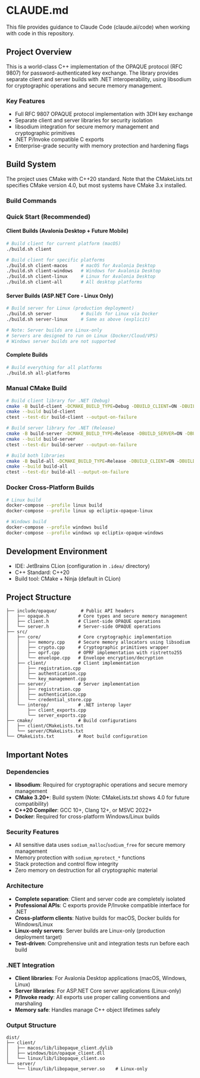 # CLAUDE.md

This file provides guidance to Claude Code (claude.ai/code) when working with code in this repository.

## Project Overview

This is a world-class C++ implementation of the OPAQUE protocol (RFC 9807) for password-authenticated key exchange. The library provides separate client and server builds with .NET interoperability, using libsodium for cryptographic operations and secure memory management.

### Key Features
- Full RFC 9807 OPAQUE protocol implementation with 3DH key exchange
- Separate client and server libraries for security isolation
- libsodium integration for secure memory management and cryptographic primitives
- .NET P/Invoke compatible C exports
- Enterprise-grade security with memory protection and hardening flags

## Build System

The project uses CMake with C++20 standard. Note that the CMakeLists.txt specifies CMake version 4.0, but most systems have CMake 3.x installed.

### Build Commands

### Quick Start (Recommended)

#### Client Builds (Avalonia Desktop + Future Mobile)
```bash
# Build client for current platform (macOS)
./build.sh client

# Build client for specific platforms
./build.sh client-macos     # macOS for Avalonia Desktop
./build.sh client-windows   # Windows for Avalonia Desktop
./build.sh client-linux     # Linux for Avalonia Desktop
./build.sh client-all       # All desktop platforms
```

#### Server Builds (ASP.NET Core - Linux Only)
```bash
# Build server for Linux (production deployment)
./build.sh server           # Builds for Linux via Docker
./build.sh server-linux     # Same as above (explicit)

# Note: Server builds are Linux-only
# Servers are designed to run on Linux (Docker/Cloud/VPS)
# Windows server builds are not supported
```

#### Complete Builds
```bash
# Build everything for all platforms
./build.sh all-platforms
```

### Manual CMake Build
```bash
# Build client library for .NET (Debug)
cmake -B build-client -DCMAKE_BUILD_TYPE=Debug -DBUILD_CLIENT=ON -DBUILD_DOTNET_INTEROP=ON -DBUILD_TESTS=ON
cmake --build build-client
ctest --test-dir build-client --output-on-failure

# Build server library for .NET (Release)
cmake -B build-server -DCMAKE_BUILD_TYPE=Release -DBUILD_SERVER=ON -DBUILD_DOTNET_INTEROP=ON -DBUILD_TESTS=ON
cmake --build build-server
ctest --test-dir build-server --output-on-failure

# Build both libraries
cmake -B build-all -DCMAKE_BUILD_TYPE=Release -DBUILD_CLIENT=ON -DBUILD_SERVER=ON -DBUILD_DOTNET_INTEROP=ON -DBUILD_TESTS=ON
cmake --build build-all
ctest --test-dir build-all --output-on-failure
```

### Docker Cross-Platform Builds
```bash
# Linux build
docker-compose --profile linux build
docker-compose --profile linux up ecliptix-opaque-linux

# Windows build
docker-compose --profile windows build
docker-compose --profile windows up ecliptix-opaque-windows
```

## Development Environment

- IDE: JetBrains CLion (configuration in `.idea/` directory)
- C++ Standard: C++20
- Build tool: CMake + Ninja (default in CLion)

## Project Structure

```
├── include/opaque/         # Public API headers
│   ├── opaque.h           # Core types and secure memory management
│   ├── client.h           # Client-side OPAQUE operations
│   └── server.h           # Server-side OPAQUE operations
├── src/
│   ├── core/              # Core cryptographic implementation
│   │   ├── memory.cpp     # Secure memory allocators using libsodium
│   │   ├── crypto.cpp     # Cryptographic primitives wrapper
│   │   ├── oprf.cpp       # OPRF implementation with ristretto255
│   │   └── envelope.cpp   # Envelope encryption/decryption
│   ├── client/            # Client implementation
│   │   ├── registration.cpp
│   │   ├── authentication.cpp
│   │   └── key_management.cpp
│   ├── server/            # Server implementation
│   │   ├── registration.cpp
│   │   ├── authentication.cpp
│   │   └── credential_store.cpp
│   └── interop/           # .NET interop layer
│       ├── client_exports.cpp
│       └── server_exports.cpp
├── cmake/                 # Build configurations
│   ├── client/CMakeLists.txt
│   └── server/CMakeLists.txt
└── CMakeLists.txt         # Root build configuration
```

## Important Notes

### Dependencies
- **libsodium**: Required for cryptographic operations and secure memory management
- **CMake 3.20+**: Build system (Note: CMakeLists.txt shows 4.0 for future compatibility)
- **C++20 Compiler**: GCC 10+, Clang 12+, or MSVC 2022+
- **Docker**: Required for cross-platform Windows/Linux builds

### Security Features
- All sensitive data uses `sodium_malloc`/`sodium_free` for secure memory management
- Memory protection with `sodium_mprotect_*` functions
- Stack protection and control flow integrity
- Zero memory on destruction for all cryptographic material

### Architecture
- **Complete separation**: Client and server code are completely isolated
- **Professional APIs**: C exports provide P/Invoke compatible interface for .NET
- **Cross-platform clients**: Native builds for macOS, Docker builds for Windows/Linux
- **Linux-only servers**: Server builds are Linux-only (production deployment target)
- **Test-driven**: Comprehensive unit and integration tests run before each build

### .NET Integration
- **Client libraries**: For Avalonia Desktop applications (macOS, Windows, Linux)
- **Server libraries**: For ASP.NET Core server applications (Linux-only)
- **P/Invoke ready**: All exports use proper calling conventions and marshaling
- **Memory safe**: Handles manage C++ object lifetimes safely

### Output Structure
```
dist/
├── client/
│   ├── macos/lib/libopaque_client.dylib
│   ├── windows/bin/opaque_client.dll
│   └── linux/lib/libopaque_client.so
└── server/
    └── linux/lib/libopaque_server.so    # Linux-only
```